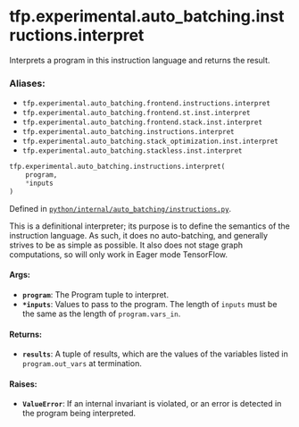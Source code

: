 <div itemscope itemtype="http://developers.google.com/ReferenceObject">
<meta itemprop="name" content="tfp.experimental.auto_batching.instructions.interpret" />
<meta itemprop="path" content="Stable" />
</div>

# tfp.experimental.auto_batching.instructions.interpret

Interprets a program in this instruction language and returns the result.

### Aliases:

* `tfp.experimental.auto_batching.frontend.instructions.interpret`
* `tfp.experimental.auto_batching.frontend.st.inst.interpret`
* `tfp.experimental.auto_batching.frontend.stack.inst.interpret`
* `tfp.experimental.auto_batching.instructions.interpret`
* `tfp.experimental.auto_batching.stack_optimization.inst.interpret`
* `tfp.experimental.auto_batching.stackless.inst.interpret`

``` python
tfp.experimental.auto_batching.instructions.interpret(
    program,
    *inputs
)
```



Defined in [`python/internal/auto_batching/instructions.py`](https://github.com/tensorflow/probability/tree/master/tensorflow_probability/python/internal/auto_batching/instructions.py).

<!-- Placeholder for "Used in" -->

This is a definitional interpreter; its purpose is to define the
semantics of the instruction language.  As such, it does no
auto-batching, and generally strives to be as simple as possible.
It also does not stage graph computations, so will only work in
Eager mode TensorFlow.

#### Args:


* <b>`program`</b>: The Program tuple to interpret.
* <b>`*inputs`</b>: Values to pass to the program.  The length of `inputs` must be
  the same as the length of `program.vars_in`.


#### Returns:


* <b>`results`</b>: A tuple of results, which are the values of the variables listed
  in `program.out_vars` at termination.


#### Raises:


* <b>`ValueError`</b>: If an internal invariant is violated, or an error is
  detected in the program being interpreted.